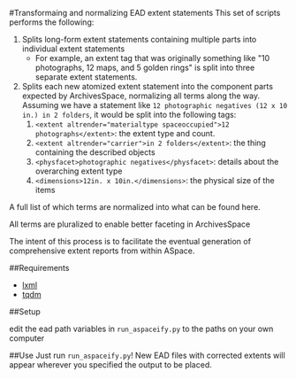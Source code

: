 #Transformaing and normalizing EAD extent statements
This set of scripts performs the following:

1. Splits long-form extent statements containing multiple parts into individual extent statements
    * For example, an extent tag that was originally something like "10 photographs, 12 maps, and 5 golden rings" is split into three separate extent statements.
2. Splits each new atomized extent statement into the component parts expected by ArchivesSpace, normalizing all terms along the way. Assuming we have a statement like ```12 photographic negatives (12 x 10 in.) in 2 folders```, it would be split into the following tags:
    1. ```<extent altrender="materialtype spaceoccupied">12 photographs</extent>```: the extent type and count.
    2. ```<extent altrender="carrier">in 2 folders</extent>```: the thing containing the described objects
    3. ```<physfacet>photographic negatives</physfacet>```: details about the overarching extent type
    4. ```<dimensions>12in. x 10in.</dimensions>```: the physical size of the items
    
    
A full list of which terms are normalized into what can be found here.

All terms are pluralized to enable better faceting in ArchivesSpace

The intent of this process is to facilitate the eventual generation of comprehensive extent reports from within ASpace.

##Requirements

* [lxml](http://lxml.de/)
* [tqdm](https://github.com/noamraph/tqdm)

##Setup

edit the ead path variables in ```run_aspaceify.py``` to the paths on your own computer

##Use
Just run ```run_aspaceify.py```! New EAD files with corrected extents will appear wherever you specified the output to be placed.